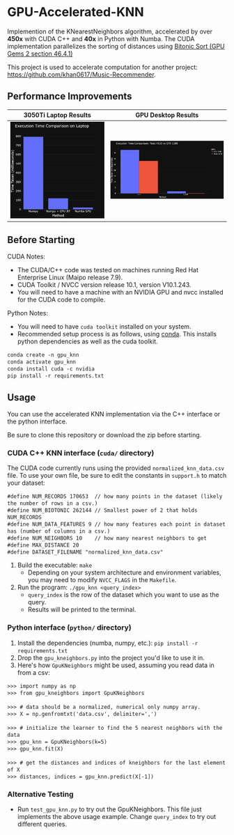# GPU-Accelerated-KNN
Implemention of the KNearestNeighbors algorithm, accelerated by over **450x** with CUDA C++ and **40x** in Python with Numba. The CUDA implementation parallelizes the sorting of distances using [Bitonic Sort (GPU Gems 2 section 46.4.1)](https://developer.nvidia.com/gpugems/gpugems2/part-vi-simulation-and-numerical-algorithms/chapter-46-improved-gpu-sorting)

This project is used to accelerate computation for another project: https://github.com/khan0617/Music-Recommender.

## Performance Improvements
3050Ti Laptop Results            |  GPU Desktop Results
:-------------------------:|:-------------------------:
![](./screenshots/execution_times_laptop_ms.png)  |  ![](./screenshots/execution_times_lab_machines_ms.png)

## Before Starting
CUDA Notes:
- The CUDA/C++ code was tested on machines running Red Hat Enterprise Linux (Maipo release 7.9).
- CUDA Toolkit / NVCC version release 10.1, version V10.1.243.
- You will need to have a machine with an NVIDIA GPU and nvcc installed for the CUDA code to compile.

Python Notes:
- You will need to have `cuda toolkit` installed on your system.
- Recommended setup process is as follows, using [conda](https://www.anaconda.com/). This installs python dependencies as well as the cuda toolkit.
```
conda create -n gpu_knn
conda activate gpu_knn
conda install cuda -c nvidia
pip install -r requirements.txt
```

## Usage
You can use the accelerated KNN implementation via the C++ interface or the python interface.

Be sure to clone this repository or download the zip before starting.

### CUDA C++ KNN interface (`cuda/` directory)
The CUDA code currently runs using the provided `normalized_knn_data.csv` file. To use your own file, be sure to edit the constants in `support.h` to match your dataset:
```
#define NUM_RECORDS 170653  // how many points in the dataset (likely the number of rows in a csv.)
#define NUM_BIOTONIC 262144 // Smallest power of 2 that holds NUM_RECORDS
#define NUM_DATA_FEATURES 9 // how many features each point in dataset has (number of columns in a csv.)
#define NUM_NEIGHBORS 10    // how many nearest neighbors to get
#define MAX_DISTANCE 20
#define DATASET_FILENAME "normalized_knn_data.csv"
```
1. Build the executable: `make`
    - Depending on your system architecture and environment variables, you may need to modify `NVCC_FLAGS` in the `Makefile`.
2. Run the program: `./gpu_knn <query_index>`
    - `query_index` is the row of the dataset which you want to use as the query.
    - Results will be printed to the terminal.

### Python interface (`python/` directory)
1. Install the dependencies (numba, numpy, etc.): `pip install -r requirements.txt`
2. Drop the `gpu_kneighbors.py` into the project you'd like to use it in.
3. Here's how `GpuKNeighbors` might be used, assuming you read data in from a csv:

```
>>> import numpy as np
>>> from gpu_kneighbors import GpuKNeighbors

>>> # data should be a normalized, numerical only numpy array.
>>> X = np.genfromtxt('data.csv', delimiter=',')

>>> # initialize the learner to find the 5 nearest neighbors with the data
>>> gpu_knn = GpuKNeighbors(k=5)
>>> gpu_knn.fit(X)

>>> # get the distances and indices of kneighbors for the last element of X
>>> distances, indices = gpu_knn.predict(X[-1])
```

### Alternative Testing
- Run `test_gpu_knn.py` to try out the GpuKNeighbors. This file just implements the above usage example. Change `query_index` to try out different queries.

